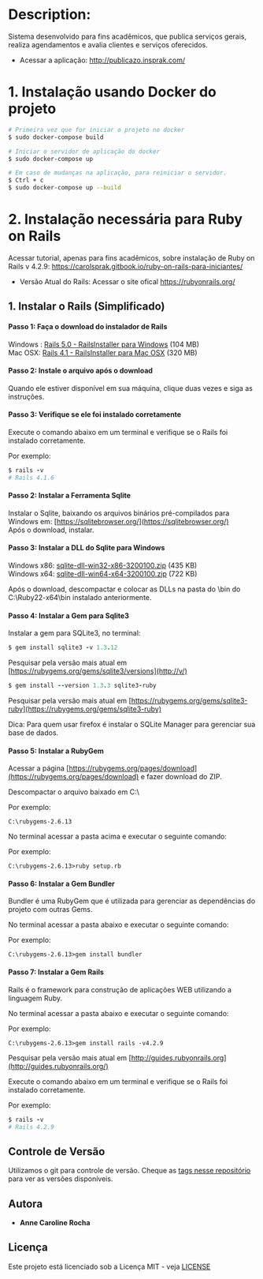 # Description:

Sistema desenvolvido para fins acadêmicos, que publica serviços gerais, realiza agendamentos e avalia clientes e serviços oferecidos.
- Acessar a aplicação: http://publicazo.insprak.com/

# 1. Instalação usando Docker do projeto

```bash
# Primeira vez que for iniciar o projeto no docker
$ sudo docker-compose build
```
```bash
# Iniciar o servidor de aplicação do docker
$ sudo docker-compose up
```
```bash
# Em caso de mudanças na aplicação, para reiniciar o servidor.
$ Ctrl + c
$ sudo docker-compose up --build
```


# 2. Instalação necessária para Ruby on Rails

Acessar tutorial, apenas para fins acadêmicos, sobre instalação de Ruby on Rails v 4.2.9: https://carolsprak.gitbook.io/ruby-on-rails-para-iniciantes/
- Versão Atual do Rails: Acessar o site ofical https://rubyonrails.org/

## 1. Instalar o Rails \(Simplificado\)

#### Passo 1: Faça o download do instalador de Rails

Windows : [Rails 5.0 - RailsInstaller para Windows](https://s3.amazonaws.com/railsinstaller/Windows/railsinstaller-3.3.0.exe) \(104 MB\)  
Mac OSX: [Rails 4.1 - RailsInstaller para Mac OSX](https://s3.amazonaws.com/railsinstaller/OSX/RailsInstaller-1.0.4-osx-10.7.app.tgz) \(320 MB\)

#### Passo 2: Instale o arquivo após o download

Quando ele estiver disponível em sua máquina, clique duas vezes e siga as instruções.

#### Passo 3: Verifique se ele foi instalado corretamente

Execute o comando abaixo em um terminal e verifique se o Rails foi instalado corretamente.

Por exemplo:

```ruby
$ rails -v
# Rails 4.1.6
```

#### Passo 2: Instalar a Ferramenta Sqlite

Instalar o Sqlite, baixando os arquivos binários pré-compilados para Windows em: [https://sqlitebrowser.org/](https://sqlitebrowser.org/)   
Após o download, instalar.

#### Passo 3: Instalar a DLL do Sqlite para Windows

Windows x86: [sqlite-dll-win32-x86-3200100.zip](https://www.sqlite.org/2017/sqlite-dll-win32-x86-3200100.zip) \(435 KB\)  
Windows x64: [sqlite-dll-win64-x64-3200100.zip](https://www.sqlite.org/2017/sqlite-dll-win64-x64-3200100.zip) \(722 KB\)  
  
Após o download, descompactar e colocar as DLLs na pasta do \bin do C:\Ruby22-x64\bin instalado anteriormente.

#### Passo 4: Instalar a Gem para Sqlite3

Instalar a gem para SQLite3, no terminal:

```ruby
$ gem install sqlite3 -v 1.3.12
```

 Pesquisar pela versão mais atual em [https://rubygems.org/gems/sqlite3/versions](http://v/)

```ruby
$ gem install --version 1.3.3 sqlite3-ruby
```

 Pesquisar pela versão mais atual em [https://rubygems.org/gems/sqlite3-ruby](https://rubygems.org/gems/sqlite3-ruby)  
  
Dica: Para quem usar firefox é instalar o SQLite Manager para gerenciar sua base de dados.

#### Passo 5: Instalar a RubyGem

Acessar a página [https://rubygems.org/pages/download](https://rubygems.org/pages/download) e fazer download do ZIP.  
  
Descompactar o arquivo baixado em C:\  
  
Por exemplo:

```text
C:\rubygems-2.6.13
```

 No terminal acessar a pasta acima e executar o seguinte comando:  
  
Por exemplo:

```text
C:\rubygems-2.6.13>ruby setup.rb
```

#### Passo 6: Instalar a Gem Bundler

Bundler é uma RubyGem que é utilizada para gerenciar as dependências do projeto com outras Gems.  
  
No terminal acessar a pasta abaixo e executar o seguinte comando:  
  
Por exemplo:

```text
C:\rubygems-2.6.13>gem install bundler
```

#### Passo 7: Instalar a Gem Rails

Rails é o framework para construção de aplicações WEB utilizando a linguagem Ruby.  
  
No terminal acessar a pasta abaixo e executar o seguinte comando:  
  
Por exemplo:

```text
C:\rubygems-2.6.13>gem install rails -v4.2.9
```

Pesquisar pela versão mais atual em [http://guides.rubyonrails.org](http://guides.rubyonrails.org/)  
  
Execute o comando abaixo em um terminal e verifique se o Rails foi instalado corretamente.  
  
Por exemplo:

```ruby
$ rails -v
# Rails 4.2.9
```

## Controle de Versão
Utilizamos o git para controle de versão. Cheque as [tags nesse repositório](https://github.com/carolsprak/publicazo/tags) para ver as versões disponíveis.

## Autora
* **Anne Caroline Rocha**

## Licença
Este projeto está licenciado sob a Licença MIT - veja [LICENSE](LICENSE)
